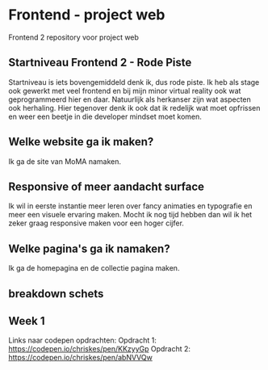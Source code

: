 # Frontend - project web
Frontend 2 repository voor project web
## Startniveau Frontend 2 - Rode Piste
Startniveau is iets bovengemiddeld denk ik, dus rode piste. Ik heb als stage ook gewerkt met veel frontend en bij mijn minor virtual reality ook wat geprogrammeerd hier en daar. Natuurlijk als herkanser zijn wat aspecten ook herhaling. Hier tegenover denk ik ook dat ik redelijk wat moet opfrissen en weer een beetje in die developer mindset moet komen. 
## Welke website ga ik maken?
Ik ga de site van MoMA namaken. 
## Responsive of meer aandacht surface
Ik wil in eerste instantie meer leren over fancy animaties en typografie en meer een visuele ervaring maken. Mocht ik nog tijd hebben dan wil ik het zeker graag responsive maken voor een hoger cijfer. 
## Welke pagina's ga ik namaken?
Ik ga de homepagina en de collectie pagina maken. 
## breakdown schets

## Week 1
Links naar codepen opdrachten: 
Opdracht 1: https://codepen.io/chriskes/pen/KKzyyGp
Opdracht 2: https://codepen.io/chriskes/pen/abNVVQw

